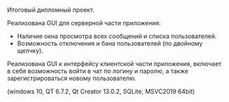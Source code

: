 Итоговый дипломный проект. 

Реализована GUI для серверной части приложения:
- Наличие окна просмотра всех сообщений и списка пользователей.
- Возможность отключения и бана пользователей (по двойному щелчку).

Реализована GUI к интерфейсу клиентской части приложения, 
включает в себя возможность войти в чат по логину и паролю, 
а также зарегистрироваться новому пользователю.

(windows 10, QT 6.7.2, Qt Creator 13.0.2, SQLite, MSVC2019 64bit) 
